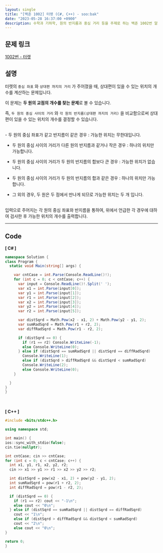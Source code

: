 ```yaml
---
layout: single
title: "[백준 1002] 터렛 (C#, C++) - soo:bak"
date: "2023-05-28 16:37:00 +0900"
description: 수학과 기하학, 원의 반지름과 중심 거리 등을 주제로 하는 백준 1002번 알고리즘 문제를 C# 과 C++ 로 풀이 및 해설
---
```


## 문제 링크
  [1002번 - 터렛](https://www.acmicpc.net/problem/1002)

## 설명
터렛의 `중심 좌표` 와 `상대편 까지의 거리` 가 주어졌을 때, 상대편이 있을 수 있는 위치의 개수를 계산하는 문제입니다. <br>

이 문제는 <b>두 원의 교점의 개수를 찾는 문제</b>로 볼 수 있습니다. <br>

즉, `두 원의 중심 사이의 거리` 와 `각 원의 반지름(상대편 까지의 거리)` 을 비교함으로써 상대편이 있을 수 있는 위치의 개수를 결정할 수 있습니다. <br>

<br>
- 두 원의 중심 좌표가 같고 반지름이 같은 경우 : 가능한 위치는 무한대입니다. <br>

- 두 원의 중심 사이의 거리가 다른 원의 반지름과 같거나 작은 경우 : 하나의 위치만 가능합니다. <br>

- 두 원의 중심 사이의 거리가 두 원의 반지름의 합보다 큰 경우 : 가능한 위치가 없습니다. <br>

- 두 원의 중심 사이의 거리가 두 원의 반지름의 합과 같은 경우 : 하나의 위치만 가능합니다. <br>

- 그 외의 경우, 두 원은 두 점에서 만나게 되므로 가능한 위치는 두 개 입니다. <br>

<br>
입력으로 주어지는 각 원의 중심 좌표와 반지름을 통하여, 위에서 언급한 각 경우에 대하여 검사한 후 가능한 위치의 개수를 출력합니다. <br>

- - -

## Code
<b>[ C# ] </b>
<br>

  ```c#
namespace Solution {
  class Program {
    static void Main(string[] args) {

      var cntCase = int.Parse(Console.ReadLine()!);
      for (int c = 0; c < cntCase; c++) {
        var input = Console.ReadLine()!.Split(' ');
        var x1 = int.Parse(input[0]);
        var y1 = int.Parse(input[1]);
        var r1 = int.Parse(input[2]);
        var x2 = int.Parse(input[3]);
        var y2 = int.Parse(input[4]);
        var r2 = int.Parse(input[5]);

        var distSqrd = Math.Pow(x2 - x1, 2) + Math.Pow(y2 - y1, 2);
        var sumRadSqrd = Math.Pow(r1 + r2, 2);
        var diffRadSqrd = Math.Pow(r1 - r2, 2);

        if (distSqrd == 0) {
          if (r1 == r2) Console.WriteLine(-1);
          else Console.WriteLine(0);
        } else if (distSqrd == sumRadSqrd || distSqrd == diffRadSqrd)
          Console.WriteLine(1);
          else if (distSqrd > diffRadSqrd && distSqrd < sumRadSqrd)
          Console.WriteLine(2);
          else Console.WriteLine(0);
      }

    }
  }
}
  ```
<br><br>
<b>[ C++ ] </b>
<br>

  ```c++
#include <bits/stdc++.h>

using namespace std;

int main() {
  ios::sync_with_stdio(false);
  cin.tie(nullptr);

  int cntCase; cin >> cntCase;
  for (int c = 0; c < cntCase; c++) {
    int x1, y1, r1, x2, y2, r2;
    cin >> x1 >> y1 >> r1 >> x2 >> y2 >> r2;

    int distSqrd = pow(x2 - x1, 2) + pow(y2 - y1, 2);
    int sumRadSqrd = pow(r1 + r2, 2);
    int diffRadSqrd = pow(r1 - r2, 2);

    if (distSqrd == 0) {
      if (r1 == r2) cout << "-1\n";
      else cout << "0\n";
    } else if (distSqrd == sumRadSqrd || distSqrd == diffRadSqrd)
      cout << "1\n";
      else if (distSqrd > diffRadSqrd && distSqrd < sumRadSqrd)
      cout << "2\n";
      else cout << "0\n";
  }

  return 0;
}
  ```
